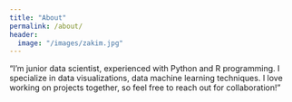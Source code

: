 ```yaml
---
title: "About"
permalink: /about/
header:
  image: "/images/zakim.jpg"
---
```


“I’m junior data scientist, experienced with Python and R programming. I specialize in data visualizations, data machine learning techniques. I love working on projects together, so feel free to reach out for collaboration!”



